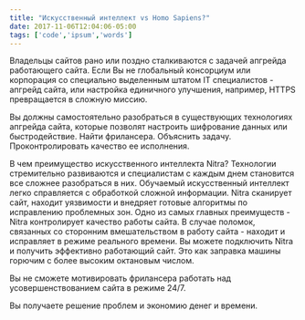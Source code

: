 ```yaml
---
title: "Искусственный интеллект vs Homo Sapiens?"
date: 2017-11-06T12:04:06-05:00
tags: ['code','ipsum','words']
---
```


Владельцы сайтов рано или поздно сталкиваются с задачей апгрейда работающего сайта. Если Вы не глобальный консорциум или корпорация со специально выделенным штатом  IT специалистов - апгрейд сайта, или настройка единичного улучшения, например, HTTPS превращается в сложную миссию. 

Вы должны самостоятельно разобраться в существующих технологиях апгрейда сайта, которые позволят настроить шифрование данных или быстродействие. 
Найти фрилансера. 
Объяснить задачу. 
Проконтролировать качество ее исполнения. 

В чем преимущество искусственного интеллекта Nitra? 
Технологии стремительно развиваются и специалистам с каждым днем становится все сложнее разобраться в них. 
Обучаемый искусственный интеллект легко справляется с обработкой сложной информации. 
 Nitra сканирует сайт, находит уязвимости и внедряет готовые алгоритмы по исправлению проблемных зон. Одно из самых главных преимуществ - Nitra контролирует качество работы сайта. В случае поломок, связанных со сторонним вмешательством в работу сайта - находит и исправляет в режиме реального времени. 
 Вы можете подключить Nitra и получить эффективно работающий сайт. Это как заправка машины горючим с более высоким октановым числом.

 Вы не сможете мотивировать фрилансера работать над усовершенствованием сайта в режиме 24/7. 
 
 Вы получаете решение проблем и экономию денег и времени.    
